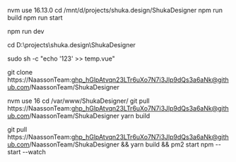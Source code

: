nvm use 16.13.0
cd /mnt/d/projects/shuka.design/ShukaDesigner
npm run build
npm run start

npm run dev



cd D:\projects\shuka.design\ShukaDesigner



sudo sh -c "echo '123' >> temp.vue"

git clone https://NaassonTeam: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@github.com/NaassonTeam/ShukaDesigner


nvm use 16
cd /var/www/ShukaDesigner/
git pull https://NaassonTeam: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@github.com/NaassonTeam/ShukaDesigner
yarn build

git pull https://NaassonTeam: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@github.com/NaassonTeam/ShukaDesigner && yarn build && pm2 start npm -- start --watch

